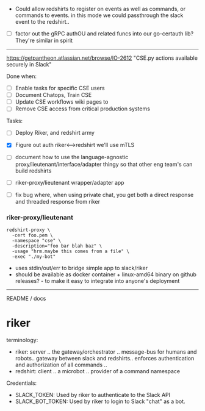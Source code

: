 - Could allow redshirts to register on events as well as commands, or commands to events.
  in this mode we could passthrough  the slack event to the redshirt..

- [ ] factor out the gRPC authOU and related funcs into our go-certauth lib? They're similar in spirit

---------------------------------------------------------------------------------------------
https://getpantheon.atlassian.net/browse/IO-2612
"CSE.py actions available securely in Slack"

Done when:
- [ ] Enable tasks for specific CSE users
- [ ] Document Chatops, Train CSE
- [ ] Update CSE workflows wiki pages to
- [ ] Remove CSE access from critical production systems

Tasks:
- [ ] Deploy Riker, and redshirt army
- [x] Figure out auth riker<-->redshirt
    we'll use mTLS
- [ ] document how to use the language-agnostic proxy/lieutenant/interface/adapter thingy so that other eng team's can build redshirts
- [ ] riker-proxy/lieutenant wrapper/adapter app
- [ ] fix bug where, when using private chat, you get both a direct response and threaded response from riker


### riker-proxy/lieutenant
```
redshirt-proxy \
  -cert foo.pem \
  -namespace "cse" \
  -description="foo bar blah baz" \
  -usage "hrm.maybe this comes from a file" \
  -exec "./my-bot"
```
- uses stdin/out/err to bridge simple app to slack/riker
- should be available as docker container + linux-amd64 binary on github releases? - to make it easy to integrate into
  anyone's deployment


---------------------------------------------------------------------------------------------
README / docs

riker
=====

terminology:
- riker: server .. the gateway/orchestrator .. message-bus for humans and robots.. gateway between slack and redshirts..
         enforces authentication and authorization of all commands ..
- redshirt: client .. a microbot .. provider of a command namespace


Credentials:
- SLACK_TOKEN: Used by riker to authenticate to the Slack API
- SLACK_BOT_TOKEN: Used by riker to login to Slack "chat" as a bot.

